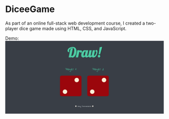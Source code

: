 # DiceeGame
As part of an online full-stack web development course, I created a two-player dice game made using HTML, CSS, and JavaScript. 

Demo: 
![Dicee Game Demo](demo.gif)
